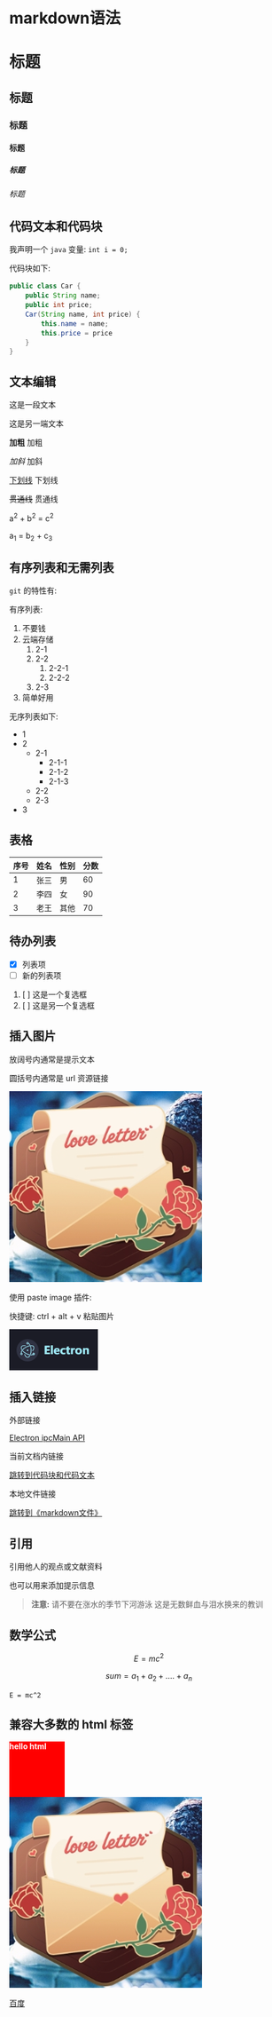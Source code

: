 # markdown语法

# 标题
## 标题
### 标题
#### 标题
##### 标题
###### 标题

## 代码文本和代码块

我声明一个 `java` 变量: `int i = 0;`

代码块如下:

```java
public class Car {
    public String name;
    public int price;
    Car(String name, int price) {
        this.name = name;
        this.price = price
    }
}
```

## 文本编辑

这是一段文本

这是另一端文本

**加粗** 加粗

*加斜* 加斜

<u>下划线</u> 下划线

~~贯通线~~ 贯通线

a<sup>2</sup> + b<sup>2</sup> = c<sup>2</sup>

a<sub>1</sub> = b<sub>2</sub> + c<sub>3</sub>

## 有序列表和无需列表

`git` 的特性有:

有序列表:

1. 不要钱
2. 云端存储
   1. 2-1
   2. 2-2
      1. 2-2-1
      2. 2-2-2
   3. 2-3
3. 简单好用

无序列表如下:

- 1
- 2
  - 2-1
    - 2-1-1
    - 2-1-2
    - 2-1-3
  - 2-2
  - 2-3
- 3


## 表格

序号 | 姓名 | 性别 | 分数 
---  | ---  | --- | ---
1    | 张三  | 男   | 60
2    | 李四  | 女   | 90
3    | 老王  | 其他 | 70


## 待办列表

- [x] 列表项
- [ ] 新的列表项

1. [ ] 这是一个复选框
2. [ ] 这是另一个复选框

## 插入图片

放阔号内通常是提示文本

圆括号内通常是 url 资源链接

![情书](./1.png)

使用 paste image 插件:

快捷键: ctrl + alt + v 粘贴图片

![](md-img/markdown语法_2023-09-11_08-47-02.png)

## 插入链接

外部链接

[Electron ipcMain API](https://www.electronjs.org/zh/docs/latest/api/ipc-main)

当前文档内链接

[跳转到代码块和代码文本](#代码文本和代码块)

本地文件链接

[跳转到《markdown文件》](./markdown文件.md)

## 引用

引用他人的观点或文献资料

也可以用来添加提示信息

> **注意:** 请不要在涨水的季节下河游泳
> 这是无数鲜血与泪水换来的教训

## 数学公式

```math
E = mc^2
```

```math
sum = a_{1} + a_{2} + .... + a_{n}
```

```
E = mc^2
```

## 兼容大多数的 html 标签

<div style="width: 100px; height: 100px; background-color: #f00; color: #fff; font-weight: bolder;">hello html</div>

<img src="./1.png"/>

<a href="https://baidu.com">百度</a>